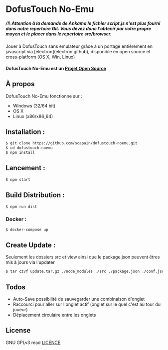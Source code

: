 # DofusTouch No-Emu
##### **/!\ Attention** à la demande de Ankama le fichier script.js n'est plus fourni dans notre repertoire Git. Vous devez donc l'obtenir par votre propre moyen et le placer dans le repertoire src/browser.
Jouer à DofusTouch sans emulateur grâce à un portage entiérement en javascript via [electron](electron github), disponible en open source et cross-platform (OS X, Win, Linux)
#### DofusTouch No-Emu est un [Projet Open Source](http://openopensource.org/)


## À propos
DofusTouch No-Emu fonctionne sur :
 - Windows (32/64 bit)
 - OS X
 - Linux (x86/x86_64)

## Installation :
```sh
$ git clone https://github.com/scapain/dofustouch-noemu.git
$ cd dofustouch-noemu
$ npm install
```

## Lancement :
```sh
$ npm start
```

## Build Distribution :
```sh
$ npm run dist
```

### Docker :
```sh
$ docker-compose up
```

## Create Update :
Seulement les dossiers src et view ainsi que le package.json peuvent êtres mis à jours via l'updater
```sh
$ tar czvf update.tar.gz ./node_modules ./src ./package.json ./conf.json
```

## Todos

 - Auto-Save possibilité de sauvegarder une combinaison d'onglet
 - Raccourci pour aller sur l'onglet actif (onglet sur le quel c'est au tour du joueur)
 - Déplacement circulaire entre les onglets

License
----

GNU GPLv3 read [LICENCE](https://github.com/scapain/dofustouch-noemu/blob/master/LICENCE)
